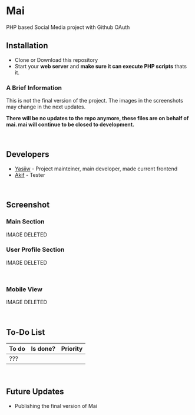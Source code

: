 # Mai
PHP based Social Media project with Github OAuth

<h2>Installation</h2>
<ul>
  <li>Clone or Download this repository</li>
  <li>Start your <b>web server</b> and <b>make sure it can execute PHP scripts</b> thats it.</li>
</ul>
<h3>A Brief Information</h3>
<p>This is not the final version of the project. The images in the screenshots may change in the next updates.</p>
<p><b>There will be no updates to the repo anymore, these files are on behalf of mai. mai will continue to be closed to development.</b></p>
<br>

<h2>Developers</h2>
<ul>
  <li><a href="https://github.com/yasiiw">Yasiiw</a> -  Project mainteiner, main developer, made current frontend</li>
  <li><a href="https://github.com/akif9748">Akif</a> - Tester</li>
</ul>
<br>
<h2>Screenshot</h2>
<h3>Main Section</h3>
<p>IMAGE DELETED</p>
<h3>User Profile Section</h3>
<p>IMAGE DELETED</p>
<br>
<h3>Mobile View</h3>
<p>IMAGE DELETED</p>
<br>
<h2>To-Do List</h2>

| To do | Is done? | Priority |
| ----- | -------- | -------- |
|???|

<br>
<h2>Future Updates</h2>
<ul>
  <li>Publishing the final version of Mai</li>
</ul>

